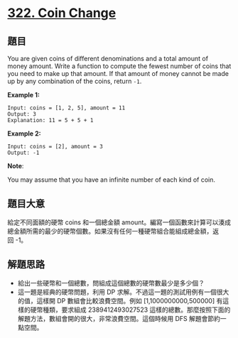 # [322. Coin Change](https://leetcode.com/problems/coin-change/)


## 題目

You are given coins of different denominations and a total amount of money amount. Write a function to compute the fewest number of coins that you need to make up that amount. If that amount of money cannot be made up by any combination of the coins, return `-1`.

**Example 1:**

    Input: coins = [1, 2, 5], amount = 11
    Output: 3 
    Explanation: 11 = 5 + 5 + 1

**Example 2:**

    Input: coins = [2], amount = 3
    Output: -1

**Note**:

You may assume that you have an infinite number of each kind of coin.

## 題目大意

給定不同面額的硬幣 coins 和一個總金額 amount。編寫一個函數來計算可以湊成總金額所需的最少的硬幣個數。如果沒有任何一種硬幣組合能組成總金額，返回 -1。



## 解題思路

- 給出一些硬幣和一個總數，問組成這個總數的硬幣數最少是多少個？
- 這一題是經典的硬幣問題，利用 DP 求解。不過這一題的測試用例有一個很大的值，這樣開 DP 數組會比較浪費空間。例如 [1,1000000000,500000] 有這樣的硬幣種類，要求組成 2389412493027523 這樣的總數。那麼按照下面的解題方法，數組會開的很大，非常浪費空間。這個時候用 DFS 解題會節約一點空間。

